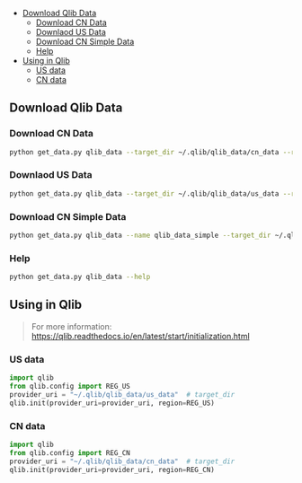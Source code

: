 
- [Download Qlib Data](#Download-Qlib-Data)
  - [Download CN Data](#Download-CN-Data)
  - [Downlaod US Data](#Downlaod-US-Data)
  - [Download CN Simple Data](#Download-CN-Simple-Data)
  - [Help](#Help)
- [Using in Qlib](#Using-in-Qlib)
  - [US data](#US-data)
  - [CN data](#CN-data)


## Download Qlib Data


### Download CN Data

```bash
python get_data.py qlib_data --target_dir ~/.qlib/qlib_data/cn_data --region cn
```

### Downlaod US Data


```bash
python get_data.py qlib_data --target_dir ~/.qlib/qlib_data/us_data --region us
```

### Download CN Simple Data

```bash
python get_data.py qlib_data --name qlib_data_simple --target_dir ~/.qlib/qlib_data/cn_data --region cn
```

### Help

```bash
python get_data.py qlib_data --help
```

## Using in Qlib
> For more information: https://qlib.readthedocs.io/en/latest/start/initialization.html


### US data

```python
import qlib
from qlib.config import REG_US
provider_uri = "~/.qlib/qlib_data/us_data"  # target_dir
qlib.init(provider_uri=provider_uri, region=REG_US)
```

### CN data

```python
import qlib
from qlib.config import REG_CN
provider_uri = "~/.qlib/qlib_data/cn_data"  # target_dir
qlib.init(provider_uri=provider_uri, region=REG_CN)
```
